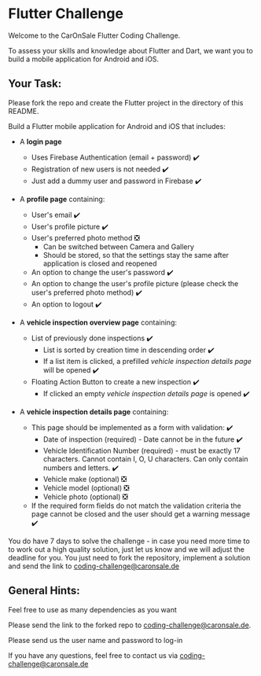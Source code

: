 # Flutter Challenge

Welcome to the CarOnSale Flutter Coding Challenge.

To assess your skills and knowledge about Flutter and Dart, we want you to build a mobile application for Android and iOS.

## Your Task:
Please fork the repo and create the Flutter project in the directory of this README.

Build a Flutter mobile application for Android and iOS that includes:
- A **login page**
  - Uses Firebase Authentication (email + password) ✔️
  - Registration of new users is not needed ✔️
  - Just add a dummy user and password in Firebase ✔️
- A **profile page** containing:
  - User's email ✔️
  - User's profile picture ✔️
  - User's preferred photo method ❎
    - Can be switched between Camera and Gallery
    - Should be stored, so that the settings stay the same after application is closed and reopened
  - An option to change the user's password ✔️
  - An option to change the user's profile picture (please check the user's preferred photo method) ✔️
  - An option to logout ✔️

- A **vehicle inspection overview page** containing:
  - List of previously done inspections ✔️
    - List is sorted by creation time in descending order ✔️
    - If a list item is clicked, a prefilled *vehicle inspection details page* will be opened ✔️
  - Floating Action Button to create a new inspection ✔️
    - If clicked an empty *vehicle inspection details page* is opened ✔️

- A **vehicle inspection details page** containing:
  - This page should be implemented as a form with validation: ✔️
    - Date of inspection (required) - Date cannot be in the future ✔️
    - Vehicle Identification Number (required) - must be exactly 17 characters. Cannot contain I, O, U characters. Can only contain numbers and letters. ✔️
    - Vehicle make (optional) ❎
    - Vehicle model (optional) ❎
    - Vehicle photo (optional) ❎
  - If the required form fields do not match the validation criteria the page cannot be closed and the user should get a warning message ✔️



You do have 7 days to solve the challenge - in case you need more time to to work out a high quality solution, just let us
know and we will adjust the deadline for you. You just need to fork the repository, implement a solution and send the link to coding-challenge@caronsale.de

## General Hints:
Feel free to use as many dependencies as you want



Please send the link to the forked repo to coding-challenge@caronsale.de.

Please send us the user name and password to log-in

If you have any questions, feel free to contact us via <coding-challenge@caronsale.de>
